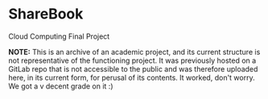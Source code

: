 # ShareBook
Cloud Computing Final Project

__NOTE:__ This is an archive of an academic project, and its current structure is not representative of the functioning project. It was previously hosted on a GitLab repo that is not accessible to the public and was therefore uploaded here, in its current form, for perusal of its contents. It worked, don't worry. We got a v decent grade on it :)
